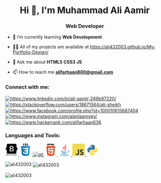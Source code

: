 <h1 align="center">Hi 👋, I'm Muhammad Ali Aamir</h1>
<h3 align="center">Web Developer</h3>

- 🌱 I’m currently learning **Web Development**

- 👨‍💻 All of my projects are available at https://ali432003.github.io/My-Portfolio-Design/

- 💬 Ask me about **HTML5 CSS3 JS**

- 📫 How to reach me **alifarhaan800@gmail.com**

<h3 align="left">Connect with me:</h3>
<p align="left">
<a href="https://linkedin.com/in/https://www.linkedin.com/in/ali-aamir-249b87220/" target="blank"><img align="center" src="https://raw.githubusercontent.com/rahuldkjain/github-profile-readme-generator/master/src/images/icons/Social/linked-in-alt.svg" alt="https://www.linkedin.com/in/ali-aamir-249b87220/" height="30" width="40" /></a>
<a href="https://stackoverflow.com/users/https://stackoverflow.com/users/18671564/ali-sheikh" target="blank"><img align="center" src="https://raw.githubusercontent.com/rahuldkjain/github-profile-readme-generator/master/src/images/icons/Social/stack-overflow.svg" alt="https://stackoverflow.com/users/18671564/ali-sheikh" height="30" width="40" /></a>
<a href="https://fb.com/https://www.facebook.com/profile.php?id=100010615687404" target="blank"><img align="center" src="https://raw.githubusercontent.com/rahuldkjain/github-profile-readme-generator/master/src/images/icons/Social/facebook.svg" alt="https://www.facebook.com/profile.php?id=100010615687404" height="30" width="40" /></a>
<a href="https://instagram.com/https://www.instagram.com/aienlaamyey/" target="blank"><img align="center" src="https://raw.githubusercontent.com/rahuldkjain/github-profile-readme-generator/master/src/images/icons/Social/instagram.svg" alt="https://www.instagram.com/aienlaamyey/" height="30" width="40" /></a>
<a href="https://www.hackerrank.com/https://www.hackerrank.com/alifarhaan636" target="blank"><img align="center" src="https://raw.githubusercontent.com/rahuldkjain/github-profile-readme-generator/master/src/images/icons/Social/hackerrank.svg" alt="https://www.hackerrank.com/alifarhaan636" height="30" width="40" /></a>
</p>

<h3 align="left">Languages and Tools:</h3>
<p align="left"> <a href="https://getbootstrap.com" target="_blank" rel="noreferrer"> <img src="https://raw.githubusercontent.com/devicons/devicon/master/icons/bootstrap/bootstrap-plain-wordmark.svg" alt="bootstrap" width="40" height="40"/> </a> <a href="https://www.w3schools.com/css/" target="_blank" rel="noreferrer"> <img src="https://raw.githubusercontent.com/devicons/devicon/master/icons/css3/css3-original-wordmark.svg" alt="css3" width="40" height="40"/> </a> <a href="https://git-scm.com/" target="_blank" rel="noreferrer"> <img src="https://www.vectorlogo.zone/logos/git-scm/git-scm-icon.svg" alt="git" width="40" height="40"/> </a> <a href="https://www.w3.org/html/" target="_blank" rel="noreferrer"> <img src="https://raw.githubusercontent.com/devicons/devicon/master/icons/html5/html5-original-wordmark.svg" alt="html5" width="40" height="40"/> </a> <a href="https://www.java.com" target="_blank" rel="noreferrer"> <img src="https://raw.githubusercontent.com/devicons/devicon/master/icons/java/java-original.svg" alt="java" width="40" height="40"/> </a> <a href="https://developer.mozilla.org/en-US/docs/Web/JavaScript" target="_blank" rel="noreferrer"> <img src="https://raw.githubusercontent.com/devicons/devicon/master/icons/javascript/javascript-original.svg" alt="javascript" width="40" height="40"/> </a> <a href="https://www.python.org" target="_blank" rel="noreferrer"> <img src="https://raw.githubusercontent.com/devicons/devicon/master/icons/python/python-original.svg" alt="python" width="40" height="40"/> </a> </p>

<p><img align="left" src="https://github-readme-stats.vercel.app/api/top-langs?username=ali432003&show_icons=true&locale=en&layout=compact" alt="ali432003" /></p>

<p>&nbsp;<img align="center" src="https://github-readme-stats.vercel.app/api?username=ali432003&show_icons=true&locale=en" alt="ali432003" /></p>

<p><img align="center" src="https://github-readme-streak-stats.herokuapp.com/?user=ali432003&" alt="ali432003" /></p>
